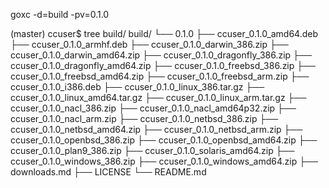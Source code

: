 
goxc -d=build -pv=0.1.0

 (master) ccuser$ tree build/
build/
└── 0.1.0
    ├── ccuser_0.1.0_amd64.deb
    ├── ccuser_0.1.0_armhf.deb
    ├── ccuser_0.1.0_darwin_386.zip
    ├── ccuser_0.1.0_darwin_amd64.zip
    ├── ccuser_0.1.0_dragonfly_386.zip
    ├── ccuser_0.1.0_dragonfly_amd64.zip
    ├── ccuser_0.1.0_freebsd_386.zip
    ├── ccuser_0.1.0_freebsd_amd64.zip
    ├── ccuser_0.1.0_freebsd_arm.zip
    ├── ccuser_0.1.0_i386.deb
    ├── ccuser_0.1.0_linux_386.tar.gz
    ├── ccuser_0.1.0_linux_amd64.tar.gz
    ├── ccuser_0.1.0_linux_arm.tar.gz
    ├── ccuser_0.1.0_nacl_386.zip
    ├── ccuser_0.1.0_nacl_amd64p32.zip
    ├── ccuser_0.1.0_nacl_arm.zip
    ├── ccuser_0.1.0_netbsd_386.zip
    ├── ccuser_0.1.0_netbsd_amd64.zip
    ├── ccuser_0.1.0_netbsd_arm.zip
    ├── ccuser_0.1.0_openbsd_386.zip
    ├── ccuser_0.1.0_openbsd_amd64.zip
    ├── ccuser_0.1.0_plan9_386.zip
    ├── ccuser_0.1.0_solaris_amd64.zip
    ├── ccuser_0.1.0_windows_386.zip
    ├── ccuser_0.1.0_windows_amd64.zip
    ├── downloads.md
    ├── LICENSE
    └── README.md